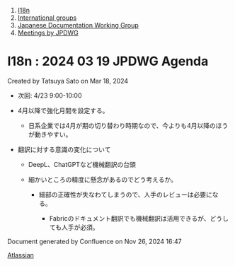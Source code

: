 1. [I18n](index.html)
2. [International groups](International-groups_22970373.html)
3. [Japanese Documentation Working Group](Japanese-Documentation-Working-Group_22970444.html)
4. [Meetings by JPDWG](Meetings-by-JPDWG_22970537.html)

# I18n : 2024 03 19 JPDWG Agenda

Created by Tatsuya Sato on Mar 18, 2024

- 次回: 4/23 9:00-10:00
- 4月以降で強化月間を設定する。
  
  - 日系企業では4月が期の切り替わり時期なので、今よりも4月以降のほうが動きやすい。
- 翻訳に対する意識の変化について
  
  - DeepL、ChatGPTなど機械翻訳の台頭
  - 細かいところの精度に懸念があるのでどう考えるか。
    
    - 細部の正確性が失なわてしまうので、人手のレビューは必要になる。
      
      - Fabricのドキュメント翻訳でも機械翻訳は活用できるが、どうしても人手が必須。

Document generated by Confluence on Nov 26, 2024 16:47

[Atlassian](http://www.atlassian.com/)
